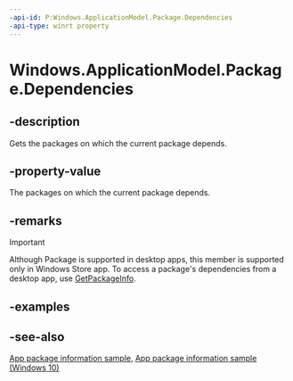 ```yaml
---
-api-id: P:Windows.ApplicationModel.Package.Dependencies
-api-type: winrt property
---
```


<!-- Property syntax
public Windows.Foundation.Collections.IVectorView<Windows.ApplicationModel.Package> Dependencies { get; }
-->

# Windows.ApplicationModel.Package.Dependencies

## -description
Gets the packages on which the current package depends.

## -property-value
The packages on which the current package depends.

## -remarks
> [!IMPORTANT]
> Although Package is supported in desktop apps, this member is supported only in Windows Store app. To access a package's dependencies from a desktop app, use [GetPackageInfo](http://msdn.microsoft.com/library/28f45b3b-a61f-44d3-b606-6966ad5866fa).

## -examples

## -see-also
[App package information sample](http://code.msdn.microsoft.com/windowsapps/Package-sample-46e239fa), [App package information sample (Windows 10)](http://go.microsoft.com/fwlink/p/?LinkId=620581)